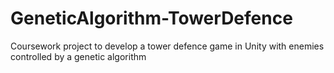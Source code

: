 # GeneticAlgorithm-TowerDefence
Coursework project to develop a tower defence game in Unity with enemies controlled by a genetic algorithm
